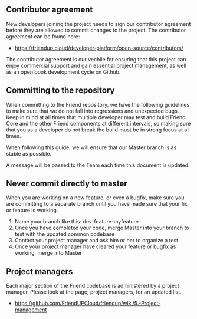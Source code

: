 Contributor agreement
---------------------

New developers joining the project needs to sign our contributor agreement before they are allowed to commit changes to the project. The contributor agreement can be found here:

* https://friendup.cloud/developer-platform/open-source/contributors/

The contributor agreement is our vechile for ensuring that this project can enjoy commercial support and gain essential project management, as well as an open book development cycle on Github.

Committing to the repository
----------------------------

When committing to the Friend repository, we have the following guidelines to make sure that we do not fall into regressions and unexpected bugs. Keep in mind at all times that multiple developer may test and build Friend Core and the other Friend components at different intervals, so making sure that you as a developer do not break the build must be in strong focus at all times.

When following this guide, we will ensure that our Master branch is as stable as possible.

A message will be passed to the Team each time this document is updated.

Never commit directly to master
-------------------------------

When you are working on a new feature, or even a bugfix, make sure you are committing to a separate branch until you have made sure that your fix or feature is working.

1. Name your branch like this: dev-feature-myfeature
2. Once you have completed your code, merge Master into your branch to test with the updated common codebase
3. Contact your project manager and ask him or her to organize a test
4. Once your project manager have cleared your feature or bugfix as working, merge into Master

Project managers
----------------

Each major section of the Friend codebase is administered by a project manager. Please look at the page; project managers, for an updated list.

* https://github.com/FriendUPCloud/friendup/wiki/5.-Project-management
